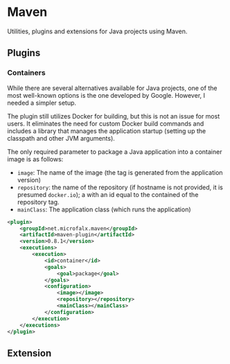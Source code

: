 # Maven

Utilities, plugins and extensions for Java projects using Maven.

## Plugins

### Containers

While there are several alternatives available for Java projects, one of the most well-known options is the one developed by Google. However, I needed a simpler setup.

The plugin still utilizes Docker for building, but this is not an issue for most users. It eliminates the need for custom Docker build commands and includes a library that manages the application startup (setting up the classpath and other JVM arguments).

The only required parameter to package a Java application into a container image is as follows:

* `image`: The name of the image (the tag is generated from the application version)
* `repository`: the name of the repository (if hostname is not provided, it is presumed `docker.io`); a <server></server> with an id equal to the contained of the repository tag.
* `mainClass`: The application class (which runs the application)

```xml
<plugin>
    <groupId>net.microfalx.maven</groupId>
    <artifactId>maven-plugin</artifactId>
    <version>0.8.1</version>
    <executions>
        <execution>
            <id>container</id>
            <goals>
                <goal>package</goal>
            </goals>
            <configuration>
                <image></image>
                <repository></repository>
                <mainClass></mainClass>
            </configuration>
        </execution>
    </executions>
</plugin>
```

## Extension


